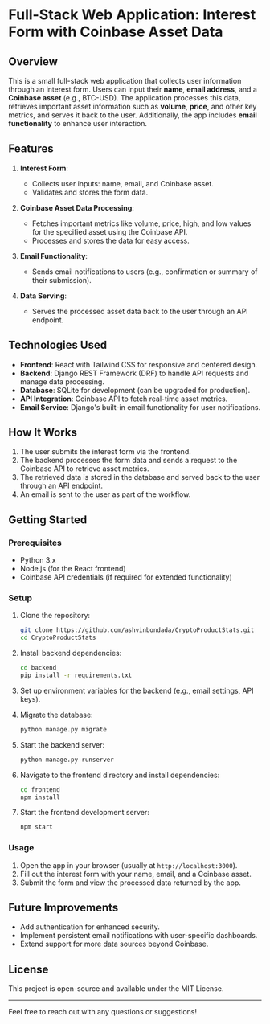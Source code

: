 # Full-Stack Web Application: Interest Form with Coinbase Asset Data

## Overview
This is a small full-stack web application that collects user information through an interest form. Users can input their **name**, **email address**, and a **Coinbase asset** (e.g., BTC-USD). The application processes this data, retrieves important asset information such as **volume**, **price**, and other key metrics, and serves it back to the user. Additionally, the app includes **email functionality** to enhance user interaction.

## Features
1. **Interest Form**:
   - Collects user inputs: name, email, and Coinbase asset.
   - Validates and stores the form data.

2. **Coinbase Asset Data Processing**:
   - Fetches important metrics like volume, price, high, and low values for the specified asset using the Coinbase API.
   - Processes and stores the data for easy access.

3. **Email Functionality**:
   - Sends email notifications to users (e.g., confirmation or summary of their submission).

4. **Data Serving**:
   - Serves the processed asset data back to the user through an API endpoint.

## Technologies Used
- **Frontend**: React with Tailwind CSS for responsive and centered design.
- **Backend**: Django REST Framework (DRF) to handle API requests and manage data processing.
- **Database**: SQLite for development (can be upgraded for production).
- **API Integration**: Coinbase API to fetch real-time asset metrics.
- **Email Service**: Django's built-in email functionality for user notifications.

## How It Works
1. The user submits the interest form via the frontend.
2. The backend processes the form data and sends a request to the Coinbase API to retrieve asset metrics.
3. The retrieved data is stored in the database and served back to the user through an API endpoint.
4. An email is sent to the user as part of the workflow.

## Getting Started
### Prerequisites
- Python 3.x
- Node.js (for the React frontend)
- Coinbase API credentials (if required for extended functionality)

### Setup
1. Clone the repository:
   ```bash
   git clone https://github.com/ashvinbondada/CryptoProductStats.git
   cd CryptoProductStats
   ```

2. Install backend dependencies:
   ```bash
   cd backend
   pip install -r requirements.txt
   ```

3. Set up environment variables for the backend (e.g., email settings, API keys).

4. Migrate the database:
   ```bash
   python manage.py migrate
   ```

5. Start the backend server:
   ```bash
   python manage.py runserver
   ```

6. Navigate to the frontend directory and install dependencies:
   ```bash
   cd frontend
   npm install
   ```

7. Start the frontend development server:
   ```bash
   npm start
   ```

### Usage
1. Open the app in your browser (usually at `http://localhost:3000`).
2. Fill out the interest form with your name, email, and a Coinbase asset.
3. Submit the form and view the processed data returned by the app.

## Future Improvements
- Add authentication for enhanced security.
- Implement persistent email notifications with user-specific dashboards.
- Extend support for more data sources beyond Coinbase.

## License
This project is open-source and available under the MIT License.

---
Feel free to reach out with any questions or suggestions!

